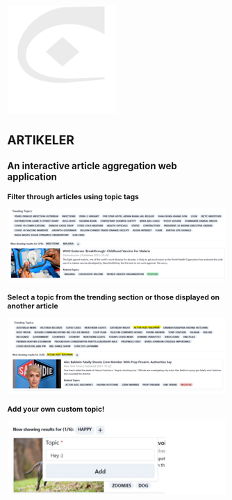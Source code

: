 ![Artikeler Logo, made by me!](/client/src/img/markdown/markdown_logo.png)

# ARTIKELER

## An interactive article aggregation web application

### Filter through articles using topic tags

![Filtering articles by using "mararia" and "infections" as keywords.](/client/src/img/markdown/example0.png)

### Select a topic from the trending section or those displayed on another article

![Selecting "Alec Baldwin" from the trending section.](/client/src/img/markdown/example2.png)

### Add your own custom topic!

![Adding an example custom topic called "Hi! :)"](/client/src/img/markdown/example3.png)
